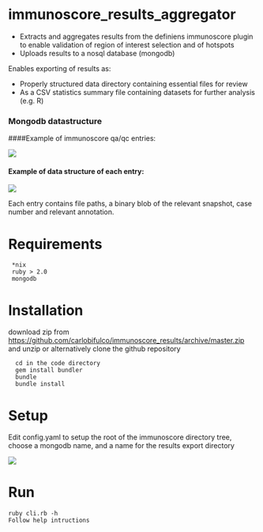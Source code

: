 immunoscore_results_aggregator
===========================


- Extracts and aggregates results from the definiens immunoscore plugin to enable validation of region of interest selection and of hotspots
- Uploads results to a nosql database (mongodb)

Enables exporting of results as:

- Properly structured data directory containing essential files for review 
- As a CSV statistics summary file containing datasets for further analysis (e.g. R)


### Mongodb datastructure

####Example of immunoscore qa/qc entries: 

<img src='https://notationalvelocity.s3.amazonaws.com/1-2014-09-24-11-05-11--0700.png?AWSAccessKeyId=AKIAIHNTWDGBIXEE6HEA&Signature=pXx5128pctDb72XDfTru2QcNCCU%3D&Expires=2042733911' width=' ' height=' '>  </img>


#### Example of data structure of each entry:

<img src='https://notationalvelocity.s3.amazonaws.com/3-2014-09-24-11-14-16--0700.png?AWSAccessKeyId=AKIAIHNTWDGBIXEE6HEA&Signature=DqQgv7WcgCbtjzh0g51dEUx75y8%3D&Expires=2042734457' width=' ' height=' '>  </img>

Each entry contains file paths, a binary blob of the relevant snapshot, case number and relevant annotation. 


Requirements
===========
     *nix
     ruby > 2.0
     mongodb

Installation
=========
download zip from https://github.com/carlobifulco/immunoscore_results/archive/master.zip and unzip or alternatively clone the github repository

      cd in the code directory
      gem install bundler
      bundle
      bundle install


Setup
=====

Edit config.yaml to setup the root of the immunoscore directory tree, choose a mongodb name,  and a name for the results export directory

<img src='https://notationalvelocity.s3.amazonaws.com/4-2014-09-24-12-02-23--0700.png?AWSAccessKeyId=AKIAIHNTWDGBIXEE6HEA&Signature=R8oDkvDRMRCMZ5hgRFxNQ5pykTI%3D&Expires=2042737344' width=' ' height=' '>  </img>

Run
====

    ruby cli.rb -h
    Follow help intructions

